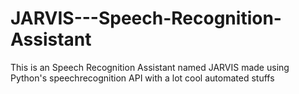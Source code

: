 # JARVIS---Speech-Recognition-Assistant
This is an Speech Recognition Assistant named JARVIS made using Python's speechrecognition API with a lot cool automated stuffs
